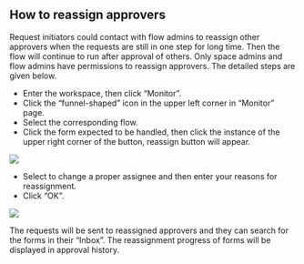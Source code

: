 ## How to reassign approvers

Request initiators could contact with flow admins to reassign other approvers when the requests are still in one step for long time. Then the flow will continue to run after approval of others.
Only space admins and flow admins have permissions to reassign approvers. The detailed steps are given below.

 - Enter the workspace, then click “Monitor”.
 - Click the “funnel-shaped” icon in the upper left corner in “Monitor” page.
 - Select the corresponding flow.
 - Click the form expected to be handled, then click the instance of the upper right corner of the button, reassign button will appear.

 ![](static/assets/us/workflow/reassign1.png)
 - Select to change a proper assignee and then enter your reasons for reassignment.
 - Click “OK”.
 
![](static/assets/us/workflow/reassign2.png)

The requests will be sent to reassigned approvers and they can search for the forms in their “Inbox”. The reassignment progress of forms will be displayed in approval history.
